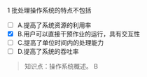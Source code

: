 1
批处理操作系统的特点不包括
- [ ] A.提高了系统资源的利用率 
- [x] B.用户可以直接干预作业的运行，具有交互性 
- [ ] C.提高了单位时间内的处理能力 
- [ ] D.提高了系统的吞吐率

> 知识点：操作系统概述。
> B
